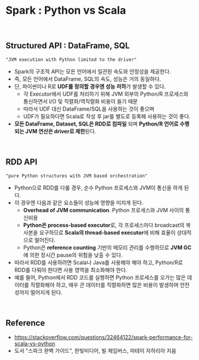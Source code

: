 # Spark : Python vs Scala

<br>

## Structured API : DataFrame, SQL

```
"JVM execution with Python limited to the driver"
```

- Spark의 구조적 API는 모든 언어에서 일관된 속도와 안정성을 제공한다.
- 즉, 모든 언어에서 DataFrame, SQL의 속도, 성능은 거의 동일하다.
- 단, 파이썬이나 R로 **UDF를 정의할 경우엔 성능 저하**가 발생할 수 있다.
  - 각 Executor에서 UDF를 처리하기 위해 JVM 외부의 Python/R 프로세스와 통신하면서  I/O 및 직렬화/역직렬화 비용이 들기 때문
  - 따라서 UDF 대신 DataFrame/SQL을 사용하는 것이 좋으며
  - UDF가 필요하다면 Scala로 작성 후 jar를 별도로 등록해 사용하는 것이 좋다.
- **모든 DataFrame, Dataset, SQL은 RDD로 컴파일** 되며 **Python/R 언어로 수행되는 JVM 연산은 driver로 제한**된다.


<br>


## RDD API

```
"pure Python structures with JVM based orchestration"
```

- Python으로 RDD를 다룰 경우, 순수 Python 프로세스와 JVM이 통신을 하게 된다.
- 이 경우엔 다음과 같은 요소들이 성능에 영향을 미치게 된다.
  - **Overhead of JVM communication**. Python 프로세스와 JVM 사이의 통신비용
  - **Python은 process-based executor**로, 각 프로세스마다 broadcast의 복사본을 요구하므로 **Scala의 thread-based executor**에 비해 효율이 상대적으로 떨어진다.
  - Python은 **reference counting** 기반의 메모리 관리를 수행하므로 **JVM GC**에 의한 장시간 pause의 위험을 낮출 수 있다.
- 따라서 RDD를 사용하려면 Scala나 Java를 사용해야 해야 하고, Python/R로 RDD를 다뤄야 한다면 사용 영역을 최소화해야 한다.
- 예를 들어, Python에서 RDD 코드를 실행하면 Python 프로세스를 오가는 많은 데이터를 직렬화해야 하고, 매우 큰 데이터를 직렬화하면 많은 비용이 발생하며 안전성까지 떨어지게 된다.


<br>


## Reference
- https://stackoverflow.com/questions/32464122/spark-performance-for-scala-vs-python
- 도서 "스파크 완벽 가이드", 한빛미디어, 빌 체임버스, 마테이 자하리아 지음
